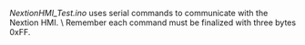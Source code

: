 
*NextionHMI_Test.ino* uses serial commands to communicate with the Nextion HMI. \\
Remember each command must be finalized with three bytes 0xFF.
